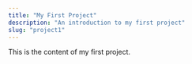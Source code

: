 ```yaml
---
title: "My First Project"
description: "An introduction to my first project"
slug: "project1"
---
```


This is the content of my first project.